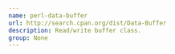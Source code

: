 ```yaml
---
name: perl-data-buffer
url: http://search.cpan.org/dist/Data-Buffer
description: Read/write buffer class.
group: None
---
```

